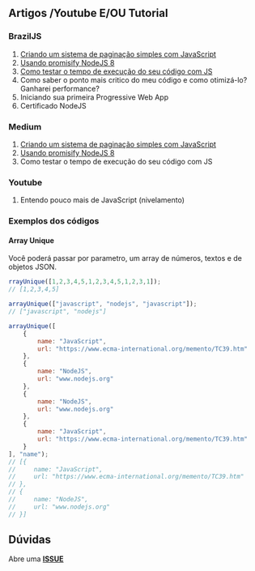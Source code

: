 ## Artigos /Youtube E/OU Tutorial

### BrazilJS
1. [Criando um sistema de paginação simples com JavaScript](https://braziljs.org/blog/criando-um-sistema-de-paginacao-simples-com-javascript/)
2. [Usando promisify NodeJS 8](https://braziljs.org/blog/usando-promisify-nodejs-8/)
3. [Como testar o tempo de execução do seu código com JS](https://braziljs.org/blog/como-testar-o-tempo-de-execucao-seu-codigo-com-js/)
4. Como saber o ponto mais critico do meu código e como otimizá-lo? Ganharei performance?
5. Iniciando sua primeira Progressive Web App
6. Certificado NodeJS

### Medium
1. [Criando um sistema de paginação simples com JavaScript](https://medium.com/@renanbastos93/criando-um-sistema-de-pagina%C3%A7%C3%A3o-simples-com-javascript-d2dd853741ea)
2. [Usando promisify NodeJS 8](https://medium.com/@renanbastos93/usando-promisify-nodejs-8-94170ff19460)
3. Como testar o tempo de execução do seu código com JS

### Youtube
1. Entendo pouco mais de JavaScript (nivelamento)

### Exemplos dos códigos

#### Array Unique
 Você poderá passar por parametro, um array de números, textos e de objetos JSON.
```js
rrayUnique([1,2,3,4,5,1,2,3,4,5,1,2,3,1]);
// [1,2,3,4,5]

arrayUnique(["javascript", "nodejs", "javascript"]);
// ["javascript", "nodejs"]

arrayUnique([
    {
        name: "JavaScript",
        url: "https://www.ecma-international.org/memento/TC39.htm"
    },
    {
        name: "NodeJS",
        url: "www.nodejs.org"
    },
    {
        name: "NodeJS",
        url: "www.nodejs.org"
    },
    {
        name: "JavaScript",
        url: "https://www.ecma-international.org/memento/TC39.htm"
    }
], "name");
// [{
//     name: "JavaScript",
//     url: "https://www.ecma-international.org/memento/TC39.htm"
// },
// {
//     name: "NodeJS",
//     url: "www.nodejs.org"
// }]
```

## Dúvidas
Abre uma **[ISSUE](https://github.com/renanbastos93/tutoriais/issues)**
